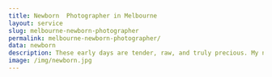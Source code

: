 ```yaml
---
title: Newborn  Photographer in Melbourne
layout: service
slug: melbourne-newborn-photographer
permalink: melbourne-newborn-photographer/
data: newborn
description: These early days are tender, raw, and truly precious. My newborn sessions are baby-led, gentle, and take place in your own home for comfort and ease. Using natural light and minimal styling, I focus on capturing the love, connection and tiny details that make this stage so unforgettable.
image: /img/newborn.jpg
---
```

